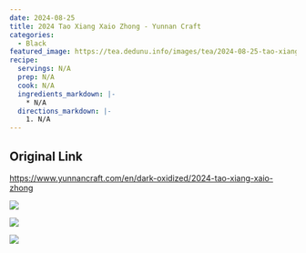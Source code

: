 ```yaml
---
date: 2024-08-25
title: 2024 Tao Xiang Xaio Zhong - Yunnan Craft
categories:
  - Black
featured_image: https://tea.dedunu.info/images/tea/2024-08-25-tao-xiang-xaio-zhong-1.jpeg
recipe:
  servings: N/A
  prep: N/A
  cook: N/A
  ingredients_markdown: |-
    * N/A
  directions_markdown: |-
    1. N/A
---
```


## Original Link

<https://www.yunnancraft.com/en/dark-oxidized/2024-tao-xiang-xaio-zhong>

![](https://tea.dedunu.info/images/tea/2024-08-25-tao-xiang-xaio-zhong-2.jpeg)

![](https://tea.dedunu.info/images/tea/2024-08-25-tao-xiang-xaio-zhong-3.jpeg)

![](https://tea.dedunu.info/images/tea/2024-08-25-tao-xiang-xaio-zhong-4.jpeg)
